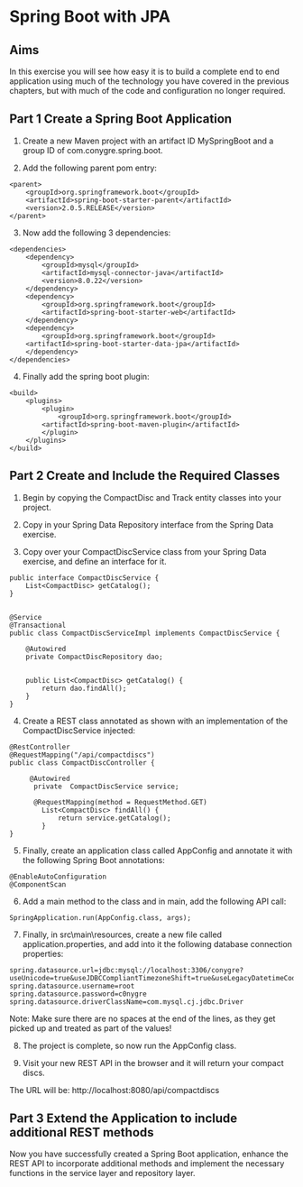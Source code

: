 # Spring Boot with JPA

## Aims

In this exercise you will see how easy it is to build a complete end to end application using much of the technology you have covered in the previous chapters, but with much of the code and configuration no longer required.


## Part 1 Create a Spring Boot Application
1.	Create a new Maven project with an artifact ID MySpringBoot and a group ID of com.conygre.spring.boot.

2.	Add the following parent pom entry:

```
<parent>
	<groupId>org.springframework.boot</groupId>
	<artifactId>spring-boot-starter-parent</artifactId>
	<version>2.0.5.RELEASE</version>
</parent>
```

3.	Now add the following 3 dependencies:
```
<dependencies>
	<dependency>
		<groupId>mysql</groupId>
		<artifactId>mysql-connector-java</artifactId>
		<version>8.0.22</version>
	</dependency>
	<dependency>
		<groupId>org.springframework.boot</groupId>
		<artifactId>spring-boot-starter-web</artifactId>
	</dependency>
	<dependency>
		<groupId>org.springframework.boot</groupId>
	<artifactId>spring-boot-starter-data-jpa</artifactId>
	</dependency>
</dependencies>
```
4.	Finally add the spring boot plugin:
```
<build>
	<plugins>
		<plugin>
			<groupId>org.springframework.boot</groupId>
		<artifactId>spring-boot-maven-plugin</artifactId>
		</plugin>
	</plugins>
</build>
```

## Part 2 Create and Include the Required Classes
1.	Begin by copying the CompactDisc and Track entity classes into your project.

2.	Copy in your Spring Data Repository interface from the Spring Data exercise.

3.	Copy over your CompactDiscService class from your Spring Data exercise, and define an interface for it.

```
public interface CompactDiscService {
	List<CompactDisc> getCatalog();
}


@Service
@Transactional
public class CompactDiscServiceImpl implements CompactDiscService {
	
	@Autowired
	private CompactDiscRepository dao;
	
	
	public List<CompactDisc> getCatalog() {
		return dao.findAll();
	}
}
```

4.	Create a REST class annotated as shown with an implementation of the CompactDiscService injected:

```
@RestController
@RequestMapping("/api/compactdiscs")
public class CompactDiscController {

	 @Autowired
	  private  CompactDiscService service;
	
	  @RequestMapping(method = RequestMethod.GET)
	    List<CompactDisc> findAll() {
	        return service.getCatalog();
	    }
}
```

5.	Finally, create an application class called AppConfig and annotate it with the following Spring Boot annotations:

```
@EnableAutoConfiguration
@ComponentScan
```

6.	Add a main method to the class and in main, add the following API call:

```
SpringApplication.run(AppConfig.class, args);
```

7.	Finally, in src\main\resources, create a new file called application.properties, and add into it the following database connection properties:

```
spring.datasource.url=jdbc:mysql://localhost:3306/conygre?useUnicode=true&useJDBCCompliantTimezoneShift=true&useLegacyDatetimeCode=false&serverTimezone=UTC
spring.datasource.username=root
spring.datasource.password=c0nygre
spring.datasource.driverClassName=com.mysql.cj.jdbc.Driver
```

Note: Make sure there are no spaces at the end of the lines, as they get picked up and treated as part of the values!

8.	The project is complete, so now run the AppConfig class.

9.	Visit your new REST API in the browser and it will return your compact discs. 

The URL will be: http://localhost:8080/api/compactdiscs

## Part 3 Extend the Application to include additional REST methods

Now you have successfully created a Spring Boot application, enhance the REST API to incorporate additional methods and implement the necessary functions in the service layer and repository layer.


